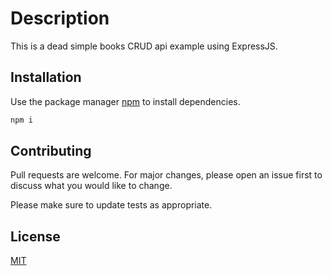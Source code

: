 # Description

This is a dead simple books CRUD api example using ExpressJS.

## Installation

Use the package manager [npm](https://www.npmjs.com/) to install dependencies.

```bash
npm i
```
## Contributing
Pull requests are welcome. For major changes, please open an issue first to discuss what you would like to change.

Please make sure to update tests as appropriate.

## License
[MIT](https://choosealicense.com/licenses/mit/)
